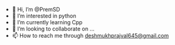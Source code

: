- 👋 Hi, I’m @PremSD
- 👀 I’m interested in python 
- 🌱 I’m currently learning Cpp
- 💞️ I’m looking to collaborate on ...
- 📫 How to reach me through deshmukhprajval645@gmail.com 

<!---
PremSD/PremSD is a ✨ special ✨ repository because its `README.md` (this file) appears on your GitHub profile.
You can click the Preview link to take a look at your changes.
--->
